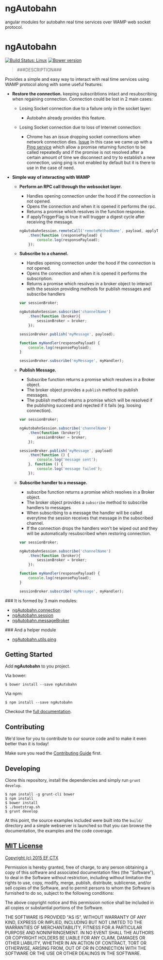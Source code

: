 # ngAutobahn
angular modules for autobahn real time services over WAMP web socket protocol.

# ngAutobahn
[![Build Status: Linux](http://img.shields.io/travis/ef-ctx/ngAutobahn/master.svg?style=flat-square)](https://travis-ci.org/ef-ctx/ngAutobahn)
[![Bower version](http://img.shields.io/bower/v/ngAutobahn.svg?style=flat-square)](git@github.com:ef-ctx/ngAutobahn.git)

> ###DESCRIPTION###

Provides a simple and easy way to interact with real time services using WAMP protocol along with some useful features:

* **Restore the connection.** keeping subscribtions intact and resubscribing when regaining connection. Connection could be lost in 2 main cases:

  * Losing Socket connection due to a failure only in the socket layer:
    * Autobahn already provides this feature.

  * Losing Socket connection due to loss of Internet connection:
    * Chrome has an issue dropping socket connections when network connection dies. [Issue](https://code.google.com/p/chromium/issues/detail?id=76358)
      In this case we came up with a [Ping service](https://github.com/ef-ctx/ngAutobahn/tree/master/src/lib/ngAutobahn/utils/ping)
      which allow a promise returning function to be called repeatedly
      and if the promise is not resolved after a certain amount of time we disconnect and try to establish a new connection,
      using ping is not enabled by default but it is there to use in the case of need.

* **Simple way of interacting with WAMP**

  * **Perform an RPC call through the websocket layer.**
    * Handles opening connection under the hood if the connection is not opened.
    * Opens the connection and when it is opened it performs the rpc.
    * Returns a promise which resolves in the function response.
    * if applyTriggerFlag is true it will trugger a digest cycle after receiving the message.

    ```javascript
    ngAutobahnSession.remoteCall('remoteMethodName', payload, applyTriggerFlag)
        .then(function (responsePayload) {
            console.log(responsePayload);
        });
    ```

  * **Subscribe to a channel.**
    * Handles opening connection under the hood if the connection is not opened.
    * Opens the connection and when it is opened it performs the subscription.
    * Returns a promise which resolves in a broker object to interact with the
      session providing methods for publish messages and subscribe handlers

    ```javascript
    var sessionBroker;

    ngAutobahnSession.subscribe('channelName')
        .then(function (broker){
            sessionBroker = broker;
        });

    sessionBroker.publish('myMessage', payload);

    function myHandler(responsePayload) {
        console.log(responsePayload);
    }

    sessionBroker.subscribe('myMessage', myHandler);
    ```

  * **Publish Message.**
    * Subscribe function returns a promise which resolves in a Broker object.
    * The broker object provides a `publish` method to publish messages.
    * The publish method returns a promise which will be resolved if the publishing succeed and rejected if it fails (eg. loosing connection).

    ```javascript
    var sessionBroker;

    ngAutobahnSession.subscribe('channelName')
        .then(function (broker){
            sessionBroker = broker;
        });

    sessionBroker.publish('myMessage', payload)
        .then(function () {
            console.log('message sent');
        }, function () {
            console.log('message failed');
        });
    ```

  * **Subscribe handler to a message.**
    * subscribe function returns a promise which resolves in a Broker object.
    * The broker object provides a `subscribe` method to subscribe handlers to messages
    * When subscribing to a message the handler will be called everytime the session receives that message in the subscribed channel.
    * If the connection drops the handlers won't be wiped out and they will be automatically resubscribed when restoring connection.

    ```javascript
    var sessionBroker;

    ngAutobahnSession.subscribe('channelName')
        .then(function (broker){
            sessionBroker = broker;
        });

    function myHandler(responsePayload) {
        console.log(responsePayload);
    }

    sessionBroker.subscribe('myMessage', myHandler);
    ```

### It is formed by 3 main modules:

* [ngAutobahn.connection](https://github.com/ef-ctx/ngAutobahn/tree/master/src/lib/ngAutobahn/connection)
* [ngAutobahn.session](https://github.com/ef-ctx/ngAutobahn/tree/master/src/lib/ngAutobahn/session)
* [ngAutobahn.messageBroker](https://github.com/ef-ctx/ngAutobahn/tree/master/src/lib/ngAutobahn/messageBroker)

### And a helper module
* [ngAutobahn.utils.ping](https://github.com/ef-ctx/ngAutobahn/tree/master/src/lib/ngAutobahn/utils/ping)

## Getting Started

Add **ngAutobahn** to you project.

Via bower:

```
$ bower install --save ngAutobahn
```

Via npm:

```
$ npm install --save ngAutobahn
```

Checkout the [full documentation](https://github.com/ef-ctx/ngAutobahn).


## Contributing

We'd love for you to contribute to our source code and to make it even better than it is today!

Make sure you read the [Contributing Guide](CONTRIBUTING.md) first.


## Developing

Clone this repository, install the dependencies and simply run `grunt develop`.

```
$ npm install -g grunt-cli bower
$ npm install
$ bower install
$ ./bootstrap.sh
$ grunt develop
```

At this point, the source examples included were built into the `build/` directory and a simple webserver is launched so
that you can browse the documentation, the examples and the code coverage.


## [MIT License](LICENSE)

[Copyright (c) 2015 EF CTX](https://raw.githubusercontent.com/EFEducationFirstMobile/oss/master/LICENSE)

Permission is hereby granted, free of charge, to any person obtaining a copy of
this software and associated documentation files (the "Software"), to deal in
the Software without restriction, including without limitation the rights to
use, copy, modify, merge, publish, distribute, sublicense, and/or sell copies of
the Software, and to permit persons to whom the Software is furnished to do so,
subject to the following conditions:

The above copyright notice and this permission notice shall be included in all
copies or substantial portions of the Software.

THE SOFTWARE IS PROVIDED "AS IS", WITHOUT WARRANTY OF ANY KIND, EXPRESS OR
IMPLIED, INCLUDING BUT NOT LIMITED TO THE WARRANTIES OF MERCHANTABILITY, FITNESS
FOR A PARTICULAR PURPOSE AND NONINFRINGEMENT. IN NO EVENT SHALL THE AUTHORS OR
COPYRIGHT HOLDERS BE LIABLE FOR ANY CLAIM, DAMAGES OR OTHER LIABILITY, WHETHER
IN AN ACTION OF CONTRACT, TORT OR OTHERWISE, ARISING FROM, OUT OF OR IN
CONNECTION WITH THE SOFTWARE OR THE USE OR OTHER DEALINGS IN THE SOFTWARE.
